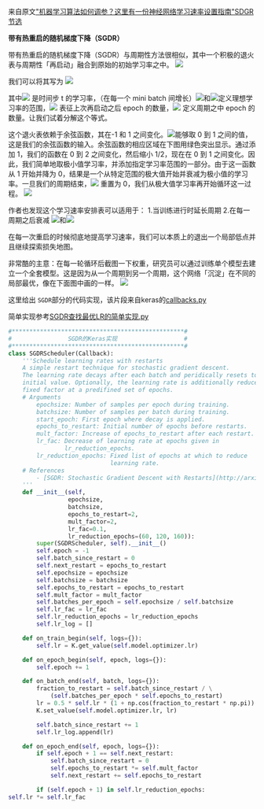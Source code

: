 来自原文["机器学习算法如何调参？这里有一份神经网络学习速率设置指南"SDGR节选](https://www.jiqizhixin.com/articles/nn-learning-rate)

**带有热重启的随机梯度下降（SGDR）**

带有热重启的随机梯度下降（SGDR）与周期性方法很相似，其中一个积极的退火表与周期性「再启动」融合到原始的初始学习率之中。
![](https://image.jiqizhixin.com/uploads/editor/af3eed9b-4a6c-4e21-9fa6-de2dd699f97b/640.jpeg)

我们可以将其写为
![](https://image.jiqizhixin.com/uploads/editor/59a72dbc-0b71-49cc-90d0-2249298a9c4e/640.png)

其中![](http://latex.codecogs.com/gif.latex?\{\eta_t}) 是时间步 t 的学习率，（在每一个 mini batch 间增长）![](http://latex.codecogs.com/gif.latex?\{\eta^i_{max}})和![](http://latex.codecogs.com/gif.latex?\{\eta^i_{min}})定义理想学习率的范围，![](http://latex.codecogs.com/gif.latse?\{T_{current}}) 表征上次再启动之后 epoch 的数量，![](http://latex.codecogs.com/gif.latex?\{T_i}) 定义周期之中 epoch 的数量。让我们试着分解这个等式。

这个退火表依赖于余弦函数，其在-1 和 1 之间变化。![](http://latex.codecogs.com/gif.latex?\{\frac{T_{current}}{T_i}})能够取 0 到 1 之间的值，这是我们的余弦函数的输入。余弦函数的相应区域在下图用绿色突出显示。通过添加 1，我们的函数在 0 到 2 之间变化，然后缩小 1/2，现在在 0 到 1 之间变化。因此，我们简单地取极小值学习率，并添加指定学习率范围的一部分。由于这一函数从 1 开始并降为 0，结果是一个从特定范围的极大值开始并衰减为极小值的学习率。一旦我们的周期结束，![](http://latex.codecogs.com/gif.latex?\{T_{current}}) 重置为 0，我们从极大值学习率再开始循环这一过程。
![](https://image.jiqizhixin.com/uploads/editor/e180aa64-62e6-429f-afc2-fdb5e92bf078/640.png)

作者也发现这个学习速率安排表可以适用于：
 1.当训练进行时延长周期
 2.在每一周期之后衰减 ![](http://latex.codecogs.com/gif.latex?\{\eta^i_{max}})和![](http://latex.codecogs.com/gif.latex?\{\eta^i_{min}})

在每一次重启的时候彻底地提高学习速率，我们可以本质上的退出一个局部低点并且继续探索损失地图。

非常酷的主意：在每一轮循环后截图一下权重，研究员可以通过训练单个模型去建立一个全套模型。这是因为从一个周期到另一个周期，这个网络「沉淀」在不同的局部最优，像在下面图中画的一样。
![](https://image.jiqizhixin.com/uploads/editor/ee47c171-903c-4dc8-b438-e514b43f6d01/640.jpeg)


这里给出 `SGDR`部分的代码实现，该片段来自keras的[callbacks.py](https://github.com/nebw/keras/blob/eafe45c410b3ca8699ba00afe0ba50a36cbc7cac/keras/callbacks.py)

简单实现参考[SGDR查找最优LR的简单实现.py](https://github.com/FinerKeysen/blogs/blob/master/LearningRate/Keras/SGDR%E6%9F%A5%E6%89%BE%E6%9C%80%E4%BC%98LR%E7%9A%84%E7%AE%80%E5%8D%95%E5%AE%9E%E7%8E%B0.py)

```python
#*************************************************#
#                SGDR的Keras实现                   #
#*************************************************#
class SGDRScheduler(Callback):
    '''Schedule learning rates with restarts
    A simple restart technique for stochastic gradient descent.
    The learning rate decays after each batch and peridically resets to its
    initial value. Optionally, the learning rate is additionally reduced by a
    fixed factor at a predifined set of epochs.
    # Arguments
        epochsize: Number of samples per epoch during training.
        batchsize: Number of samples per batch during training.
        start_epoch: First epoch where decay is applied.
        epochs_to_restart: Initial number of epochs before restarts.
        mult_factor: Increase of epochs_to_restart after each restart.
        lr_fac: Decrease of learning rate at epochs given in
                lr_reduction_epochs.
        lr_reduction_epochs: Fixed list of epochs at which to reduce
                             learning rate.
    # References
        - [SGDR: Stochastic Gradient Descent with Restarts](http://arxiv.org/abs/1608.03983)
    '''
    def __init__(self,
                 epochsize,
                 batchsize,
                 epochs_to_restart=2,
                 mult_factor=2,
                 lr_fac=0.1,
                 lr_reduction_epochs=(60, 120, 160)):
        super(SGDRScheduler, self).__init__()
        self.epoch = -1
        self.batch_since_restart = 0
        self.next_restart = epochs_to_restart
        self.epochsize = epochsize
        self.batchsize = batchsize
        self.epochs_to_restart = epochs_to_restart
        self.mult_factor = mult_factor
        self.batches_per_epoch = self.epochsize / self.batchsize
        self.lr_fac = lr_fac
        self.lr_reduction_epochs = lr_reduction_epochs
        self.lr_log = []

    def on_train_begin(self, logs={}):
        self.lr = K.get_value(self.model.optimizer.lr)

    def on_epoch_begin(self, epoch, logs={}):
        self.epoch += 1

    def on_batch_end(self, batch, logs={}):
        fraction_to_restart = self.batch_since_restart / \
            (self.batches_per_epoch * self.epochs_to_restart)
        lr = 0.5 * self.lr * (1 + np.cos(fraction_to_restart * np.pi))
        K.set_value(self.model.optimizer.lr, lr)

        self.batch_since_restart += 1
        self.lr_log.append(lr)

    def on_epoch_end(self, epoch, logs={}):
        if self.epoch + 1 == self.next_restart:
            self.batch_since_restart = 0
            self.epochs_to_restart *= self.mult_factor
            self.next_restart += self.epochs_to_restart

        if (self.epoch + 1) in self.lr_reduction_epochs:
self.lr *= self.lr_fac
```


